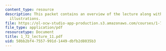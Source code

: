 ```yaml
---
content_type: resource
description: This packet contains an overview of the lecture along with diagrams and
  illustrations.
file: https://ol-ocw-studio-app-production.s3.amazonaws.com/courses/1-72-groundwater-hydrology-fall-2005/50bb2bf47557991d1449dbfb2d8035b3_1_72_lecture_11.pdf
file_type: application/pdf
resourcetype: Document
title: 1_72_lecture_11.pdf
uid: 50bb2bf4-7557-991d-1449-dbfb2d8035b3
---
```

